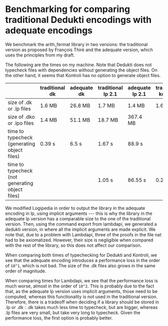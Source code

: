 # Benchmarking for comparing traditional Dedukti encodings with adequate encodings

We benchmark the arith_fermat library in two versions: the traditional version as proposed by François Thiré and the adequate version, which uses the principles from my draft.

The following are the times on my machine. Note that Dedukti does not typecheck files with dependencies without generating the object files. On the other hand, it seems that Kontroli has no option to generate object files.

|                                                  | traditional dk | adequate dk | traditional lp 2.1 | adequate lp 2.1 | traditional kontroli | adequate kontroli |
|--------------------------------------------------|----------------|-------------|--------------------|-----------------|----------------------|-------------------|
| size of .dk or .lp files                         | 1.6 MB         | 26.8 MB     | 1.7 MB             | 1.4 MB          | 1.6 MB               | 26.8 MB           |
| size of .dko or .lpo files                       | 1.4 MB         | 51.1 MB     | 18.7 MB            | 367.4 MB        |                      |                   |
| time to typecheck  (generating object files)     | 0.39 s         | 6.5 s       | 1.67 s             | 88.9 s          |                      |                   |
| time to typecheck (not  generating object files) |                |             | 1.05 s             | 86.55 s         | 0.24 s               | 3.78 s            |

We modified Logipedia in order to output the library in the adequate encoding in lp, using implicit arguments --- this is why the library in the adequate lp version has a comparable size to the one of the traditional version. Then, using the command export from lambdapi, we generated a dedukti version, in where all the implicit arguments are made explicit. We note that, due to a problem with Lambdapi, three of the proofs in the file nat had to be axiomatized. However, their size is negligible when compared with the rest of the library, so this does not affect our comparison. 

When comparing both times of typechecking for Dedukti and Kontroli, we see that the adequate encoding introduces a performance loss in the order of `10^1`, which is not bad. The size of the .dk files also grows in the same order of magnitude. 

When comparing times for Lambdapi, we see that the performance loss is much worse, almost in the order of `10^2`. This is probably due to the fact that, as the adequate lp version uses implicit arguments, those need to be computed, whereas this functionality is not used in the traditional version. Therefore, there is a tradeoff when deciding if a library should be stored in .lp or .dk : .dk takes much less time to typecheck, but are bigger, whereas .lp files are very small, but take very long to typecheck. Given the performance loss, the first option is probably better.




